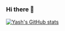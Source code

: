 ### Hi there 👋

<!--
**Yash-weeber/Yash-weeber** is a ✨ _special_ ✨ repository because its `README.md` (this file) appears on your GitHub profile.

Here are some ideas to get you started:

- 🔭 I’m currently working on ...
- 🌱 I’m currently learning ...
- 👯 I’m looking to collaborate on ...
- 🤔 I’m looking for help with ...
- 💬 Ask me about ...
- 📫 How to reach me: ...
- 😄 Pronouns: ...
- ⚡ Fun fact: ...
-->

[![Yash's GitHub stats](https://github-readme-stats.vercel.app/api?username=Yash-weeber)](https://github.com/anuraghazra/github-readme-stats)
